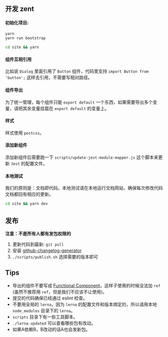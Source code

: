 ## 开发 zent

#### 初始化项目:

```bash
yarn
yarn run bootstrap

cd site && yarn
```

#### 组件互相引用

比如说 `Dialog` 里面引用了 `Button` 组件，代码里支持 `import Button from 'button';` 这样去引用，不需要写相对路径。

#### 组件导出

为了统一管理，每个组件只能 `export default` 一个东西，如果需要导出多个变量，请把其余变量挂载在 `export default` 的变量上。

#### 样式

样式使用 `postcss`。

#### 添加新组件

添加新组件后需要跑一下 `scripts/update-jest-module-mapper.js` 这个脚本来更新 `Jest` 的配置文件。

#### 本地测试

我们的原则是：文档即代码。本地测试请在本地运行文档网站，确保每次修改代码文档都回有相应的更新。

```bash
cd site && yarn dev
```

## 发布

**注意：不是所有人都有发包权限的**

1. 更新代码到最新: `git pull`
2. 安装 [github-changelog-generator](https://github.com/skywinder/github-changelog-generator)
3. `./scripts/publish.sh` 选择需要的版本即可

## Tips

* 导出的组件不要写成 [Functional Component](https://facebook.github.io/react/docs/refs-and-the-dom.html#refs-and-functional-components)，这样子使用的时候没法加 `ref` (虽然不推荐用 `ref`，但是我们不应该不让使用)。
* 提交的代码确保已经通过 eslint 检查。
* 不要用全局的 `lerna`，因为 `lerna` 的配置文件和版本绑定的，所以请用本地 `node_modules` 目录下的 `lerna`。
* `scripts` 目录下有一些工具脚本。
* `./lerna updated` 可以查看哪些包有改动。
* 如果A依赖B，B改动的话A也会发新包。
